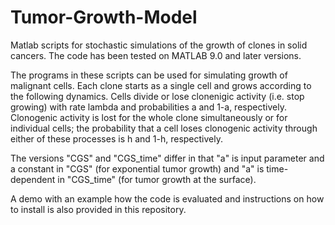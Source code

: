 # Tumor-Growth-Model
Matlab scripts for stochastic simulations of the growth of clones in solid cancers. The code has been tested on MATLAB 9.0 and later versions.

The programs in these scripts can be used for simulating growth of malignant cells. 
Each clone starts as a single cell and grows according to the following dynamics.
Cells divide or lose clonenigic activity (i.e. stop growing) with rate lambda and probabilities a and 1-a, respectively. 
Clonogenic activity is lost for the whole clone simultaneously or for individual cells; the probability that a cell loses clonogenic activity through either of these processes is h and 1-h, respectively.

The versions "CGS" and "CGS_time" differ in that "a" is input parameter and a constant in "CGS" (for exponential tumor growth) and "a" is time-dependent in "CGS_time" (for tumor growth at the surface). 

A demo with an example how the code is evaluated and instructions on how to install is also provided in this repository.
